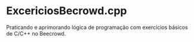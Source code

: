 # ExcericiosBecrowd.cpp
Praticando e aprimorando lógica de programação com exercícios básicos de C/C++ no Beecrowd.
